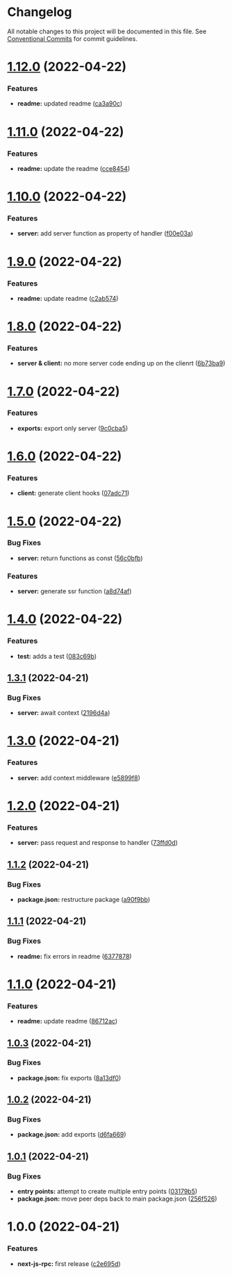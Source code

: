 # Changelog

All notable changes to this project will be documented in this file. See
[Conventional Commits](https://conventionalcommits.org) for commit guidelines.

# [1.12.0](https://github.com/jonbilous/next-js-rpc/compare/v1.11.0...v1.12.0) (2022-04-22)


### Features

* **readme:** updated readme ([ca3a90c](https://github.com/jonbilous/next-js-rpc/commit/ca3a90cd43dc94679f1a4addabbf87b440c91dde))

# [1.11.0](https://github.com/jonbilous/next-js-rpc/compare/v1.10.0...v1.11.0) (2022-04-22)


### Features

* **readme:** update the readme ([cce8454](https://github.com/jonbilous/next-js-rpc/commit/cce8454c5aa8aa4769758071a9fb3760b2f0a253))

# [1.10.0](https://github.com/jonbilous/next-js-rpc/compare/v1.9.0...v1.10.0) (2022-04-22)


### Features

* **server:** add server function as property of handler ([f00e03a](https://github.com/jonbilous/next-js-rpc/commit/f00e03aae11515384925c95c98086d30ed5cad65))

# [1.9.0](https://github.com/jonbilous/next-js-rpc/compare/v1.8.0...v1.9.0) (2022-04-22)


### Features

* **readme:** update readme ([c2ab574](https://github.com/jonbilous/next-js-rpc/commit/c2ab5747ef63ef97bb56d6cbb4b3e331d93e2d9d))

# [1.8.0](https://github.com/jonbilous/next-js-rpc/compare/v1.7.0...v1.8.0) (2022-04-22)


### Features

* **server & client:** no more server code ending up on the clienrt ([6b73ba9](https://github.com/jonbilous/next-js-rpc/commit/6b73ba9c2092800a267bbaad2693a437da5409aa))

# [1.7.0](https://github.com/jonbilous/next-js-rpc/compare/v1.6.0...v1.7.0) (2022-04-22)


### Features

* **exports:** export only server ([9c0cba5](https://github.com/jonbilous/next-js-rpc/commit/9c0cba556aac77bc4806a8e4e4a934be6848e8ba))

# [1.6.0](https://github.com/jonbilous/next-js-rpc/compare/v1.5.0...v1.6.0) (2022-04-22)


### Features

* **client:** generate client hooks ([07adc71](https://github.com/jonbilous/next-js-rpc/commit/07adc71c4bbf12b0945b54d82060beca971e3c2b))

# [1.5.0](https://github.com/jonbilous/next-js-rpc/compare/v1.4.0...v1.5.0) (2022-04-22)


### Bug Fixes

* **server:** return functions as const ([56c0bfb](https://github.com/jonbilous/next-js-rpc/commit/56c0bfb23d7faf253dab4f7675c2011b827e1d11))


### Features

* **server:** generate ssr function ([a8d74af](https://github.com/jonbilous/next-js-rpc/commit/a8d74af5441b396e6f51ffcf1d6381eb1d90feb2))

# [1.4.0](https://github.com/jonbilous/next-js-rpc/compare/v1.3.1...v1.4.0) (2022-04-22)


### Features

* **test:** adds a test ([083c69b](https://github.com/jonbilous/next-js-rpc/commit/083c69b0f850518e96d1e31129886d7b4aac220c))

## [1.3.1](https://github.com/jonbilous/next-js-rpc/compare/v1.3.0...v1.3.1) (2022-04-21)


### Bug Fixes

* **server:** await context ([2196d4a](https://github.com/jonbilous/next-js-rpc/commit/2196d4a921d90ab6020b146177d262244b15cbd9))

# [1.3.0](https://github.com/jonbilous/next-js-rpc/compare/v1.2.0...v1.3.0) (2022-04-21)


### Features

* **server:** add context middleware ([e5899f8](https://github.com/jonbilous/next-js-rpc/commit/e5899f83ceb2b687425a1b21fddf939a1518de79))

# [1.2.0](https://github.com/jonbilous/next-js-rpc/compare/v1.1.2...v1.2.0) (2022-04-21)


### Features

* **server:** pass request and response to handler ([73ffd0d](https://github.com/jonbilous/next-js-rpc/commit/73ffd0dbd38ffaa52473e8156ff2b742032eeb61))

## [1.1.2](https://github.com/jonbilous/next-js-rpc/compare/v1.1.1...v1.1.2) (2022-04-21)


### Bug Fixes

* **package.json:** restructure package ([a90f9bb](https://github.com/jonbilous/next-js-rpc/commit/a90f9bbca7edca5ad49769c6ff6599c8065fc418))

## [1.1.1](https://github.com/jonbilous/next-js-rpc/compare/v1.1.0...v1.1.1) (2022-04-21)


### Bug Fixes

* **readme:** fix errors in readme ([6377878](https://github.com/jonbilous/next-js-rpc/commit/6377878ac91a005a9573df3e9228cc90e0355547))

# [1.1.0](https://github.com/jonbilous/next-js-rpc/compare/v1.0.3...v1.1.0) (2022-04-21)


### Features

* **readme:** update readme ([86712ac](https://github.com/jonbilous/next-js-rpc/commit/86712ac3220a53cdc6256dc6686fa02c07eb240b))

## [1.0.3](https://github.com/jonbilous/next-js-rpc/compare/v1.0.2...v1.0.3) (2022-04-21)


### Bug Fixes

* **package.json:** fix exports ([8a13df0](https://github.com/jonbilous/next-js-rpc/commit/8a13df0a29d24b6de2a1656bc3f17a962afcc2b3))

## [1.0.2](https://github.com/jonbilous/next-js-rpc/compare/v1.0.1...v1.0.2) (2022-04-21)


### Bug Fixes

* **package.json:** add exports ([d6fa669](https://github.com/jonbilous/next-js-rpc/commit/d6fa669cedbdfd0dcb76416188ae2316344b6fb6))

## [1.0.1](https://github.com/jonbilous/next-js-rpc/compare/v1.0.0...v1.0.1) (2022-04-21)


### Bug Fixes

* **entry points:** attempt to create multiple entry points ([03179b5](https://github.com/jonbilous/next-js-rpc/commit/03179b5bd7b96f86e9fc66f51528605def8e826a))
* **package.json:** move peer deps back to main package.json ([256f526](https://github.com/jonbilous/next-js-rpc/commit/256f526493138c791c7299e5298da0a845b70a6b))

# 1.0.0 (2022-04-21)


### Features

* **next-js-rpc:** first release ([c2e695d](https://github.com/jonbilous/next-js-rpc/commit/c2e695d275a5e87823c92d5a055d061a2d3f4b95))
